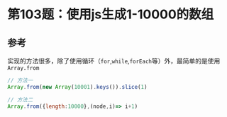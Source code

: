 # 第103题：使用js生成1-10000的数组

## 参考

实现的方法很多，除了使用循环（`for`,`while`,`forEach`等）外，最简单的是使用`Array.from`

```js
// 方法一
Array.from(new Array(10001).keys()).slice(1)

// 方法二
Array.from({length:10000},(node,i)=> i+1)
```